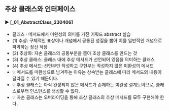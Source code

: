 ####
## 추상 클래스와 인터페이스
####
#### ► [_01_AbstractClass_230406]
- 클래스 · 메서드에서 미완성의 의미를 가진 키워드 abstract 실습
- (1) 추상: 구체적인 표상이나 개념에서 공통된 성질을 뽑아 이를 일반적인 개념으로 파악하는 정신 작용
- (2) 추상화: 자손 클래스의 공통부분을 뽑아 조상 클래스를 만드는 것
- (3) 추상 클래스: 클래스 내에 추상 메서드가 선언되어 있음을 의미하는 클래스
- (4) 추상 메서드: 선언부만 작성하고 구현부는 작성하지 않은 미완성의 메서드
- 💡 메서드를 미완성으로 남겨두는 이유는 상속받는 클래스에 따라 메서드의 내용이 달라질 수 있기 때문이다.
- 💡 추상 클래스는 아직 완성되지 않은 메서드가 존재하는 미완성 설계도이므로, 클래스로부터 인스턴스를 생성할 수 없다.
- 💡 자손 클래스는 오버라이딩을 통해 조상 클래스의 추상 메서드를 모두 구현해야 한다. 
####
